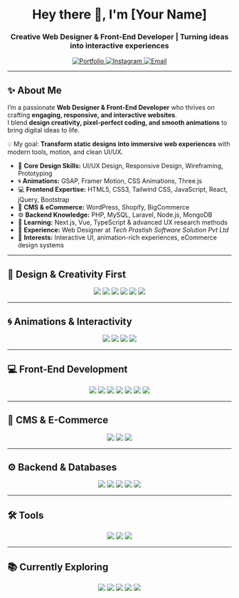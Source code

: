 <!-- 🌟 Header Section -->
<h1 align="center">Hey there 👋, I'm [Your Name]</h1>
<h3 align="center">Creative Web Designer & Front-End Developer | Turning ideas into interactive experiences</h3>

<p align="center">
  <a href="https://yourwebsite.com" target="_blank">
    <img src="https://img.shields.io/badge/Portfolio-000000?style=for-the-badge&logo=About.me&logoColor=white" alt="Portfolio"/>
  </a>
  <a href="https://instagram.com/yourusername" target="_blank">
    <img src="https://img.shields.io/badge/Instagram-E4405F?style=for-the-badge&logo=instagram&logoColor=white" alt="Instagram"/>
  </a>
  <a href="mailto:your@email.com" target="_blank">
    <img src="https://img.shields.io/badge/Email-D14836?style=for-the-badge&logo=gmail&logoColor=white" alt="Email"/>
  </a>
</p>

---

## ✨ About Me

I’m a passionate **Web Designer & Front-End Developer** who thrives on crafting **engaging, responsive, and interactive websites**.  
I blend **design creativity, pixel-perfect coding, and smooth animations** to bring digital ideas to life.

💡 My goal: **Transform static designs into immersive web experiences** with modern tools, motion, and clean UI/UX.

- 🎨 **Core Design Skills:** UI/UX Design, Responsive Design, Wireframing, Prototyping
- 🌀 **Animations:** GSAP, Framer Motion, CSS Animations, Three.js
- 💻 **Frontend Expertise:** HTML5, CSS3, Tailwind CSS, JavaScript, React, jQuery, Bootstrap
- 🛒 **CMS & eCommerce:** WordPress, Shopify, BigCommerce
- ⚙️ **Backend Knowledge:** PHP, MySQL, Laravel, Node.js, MongoDB
- 🌱 **Learning:** Next.js, Vue, TypeScript & advanced UX research methods
- 💼 **Experience:** Web Designer at _Tech Prastish Software Solution Pvt Ltd_
- 🚀 **Interests:** Interactive UI, animation-rich experiences, eCommerce design systems

---

## 🎨 Design & Creativity First

<div align="center">
  <img src="https://img.shields.io/badge/Figma-F24E1E?style=for-the-badge&logo=figma&logoColor=white"/>
  <img src="https://img.shields.io/badge/Adobe_Photoshop-31A8FF?style=for-the-badge&logo=adobe-photoshop&logoColor=white"/>
  <img src="https://img.shields.io/badge/Adobe_After_Effects-9999FF?style=for-the-badge&logo=adobe-after-effects&logoColor=white"/>
  <img src="https://img.shields.io/badge/Canva-00C4CC?style=for-the-badge&logo=canva&logoColor=white"/>
  <img src="https://img.shields.io/badge/UI/UX_Design-FF3366?style=for-the-badge&logo=adobe-xd&logoColor=white"/>
  <img src="https://img.shields.io/badge/Responsive_Design-4285F4?style=for-the-badge&logo=google-chrome&logoColor=white"/>
</div>

---

## 🌀 Animations & Interactivity

<div align="center">
  <img src="https://img.shields.io/badge/GSAP-9CE14F?style=for-the-badge&logo=greensock&logoColor=black"/>
  <img src="https://img.shields.io/badge/Framer_Motion-007BFF?style=for-the-badge&logo=framer&logoColor=white"/>
  <img src="https://img.shields.io/badge/Three.js-111111?style=for-the-badge&logo=three.js&logoColor=white"/>
  <img src="https://img.shields.io/badge/CSS_Animations-1572B6?style=for-the-badge&logo=css3&logoColor=white"/>
</div>

---

## 💻 Front-End Development

<div align="center">
  <img src="https://img.shields.io/badge/HTML5-E96228?style=for-the-badge&logo=html5&logoColor=white"/>
  <img src="https://img.shields.io/badge/CSS3-2862E9?style=for-the-badge&logo=css3&logoColor=white"/>
  <img src="https://img.shields.io/badge/Tailwind_CSS-36B7F0?style=for-the-badge&logo=tailwind-css&logoColor=white"/>
  <img src="https://img.shields.io/badge/JavaScript-FADC00?style=for-the-badge&logo=javascript&logoColor=black"/>
  <img src="https://img.shields.io/badge/React-5ED3F3?style=for-the-badge&logo=react&logoColor=black"/>
  <img src="https://img.shields.io/badge/jQuery-0865A7?style=for-the-badge&logo=jquery&logoColor=white"/>
  <img src="https://img.shields.io/badge/Bootstrap-7310F5?style=for-the-badge&logo=bootstrap&logoColor=white"/>
</div>

---

## 🛒 CMS & E-Commerce

<div align="center">
  <img src="https://img.shields.io/badge/WordPress-1E8CBE?style=for-the-badge&logo=wordpress&logoColor=white"/>
  <img src="https://img.shields.io/badge/Shopify-96BF48?style=for-the-badge&logo=shopify&logoColor=white"/>
  <img src="https://img.shields.io/badge/BigCommerce-1E1E1E?style=for-the-badge&logo=bigcommerce&logoColor=white"/>
</div>

---

## ⚙️ Backend & Databases

<div align="center">
  <img src="https://img.shields.io/badge/PHP-7377AD?style=for-the-badge&logo=php&logoColor=white"/>
  <img src="https://img.shields.io/badge/Laravel-FF2E1F?style=for-the-badge&logo=laravel&logoColor=white"/>
  <img src="https://img.shields.io/badge/Node.js-3C873A?style=for-the-badge&logo=node.js&logoColor=white"/>
  <img src="https://img.shields.io/badge/MySQL-3E6E93?style=for-the-badge&logo=mysql&logoColor=white"/>
  <img src="https://img.shields.io/badge/MongoDB-4FAA3D?style=for-the-badge&logo=mongodb&logoColor=white"/>
</div>

---

## 🛠️ Tools

<div align="center">
  <img src="https://img.shields.io/badge/Git-F14C28?style=for-the-badge&logo=git&logoColor=white"/>
  <img src="https://img.shields.io/badge/VS_Code-007ACC?style=for-the-badge&logo=visual-studio-code&logoColor=white"/>
  <img src="https://img.shields.io/badge/Sublime_Text-FF9800?style=for-the-badge&logo=sublime-text&logoColor=black"/>
</div>

---

## 📚 Currently Exploring

<div align="center">
  <img src="https://img.shields.io/badge/Next.js-000000?style=for-the-badge&logo=nextdotjs&logoColor=white"/>
  <img src="https://img.shields.io/badge/Vue.js-41B883?style=for-the-badge&logo=vuedotjs&logoColor=white"/>
  <img src="https://img.shields.io/badge/TypeScript-3178C6?style=for-the-badge&logo=typescript&logoColor=white"/>
  <img src="https://img.shields.io/badge/UX_Research-FF6F61?style=for-the-badge&logo=researchgate&logoColor=white"/>
  <img src="https://img.shields.io/badge/Performance_Optimization-2E7D32?style=for-the-badge&logo=googlechrome&logoColor=white"/>
</div>
